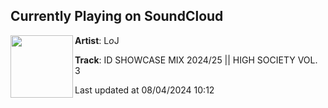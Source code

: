 ## Currently Playing on SoundCloud

[<img align="left" width="100" src="https://i1.sndcdn.com/artworks-bZ8qqySi3a8eYSF6-gnoN7w-t500x500.jpg">](https://soundcloud.com/loj-2/id-showcase-mix-202425-high-society-vol-3)

**Artist**: L*o*J 

**Track**: ID SHOWCASE MIX 2024/25 || HIGH SOCIETY VOL. 3

Last updated at 08/04/2024 10:12
